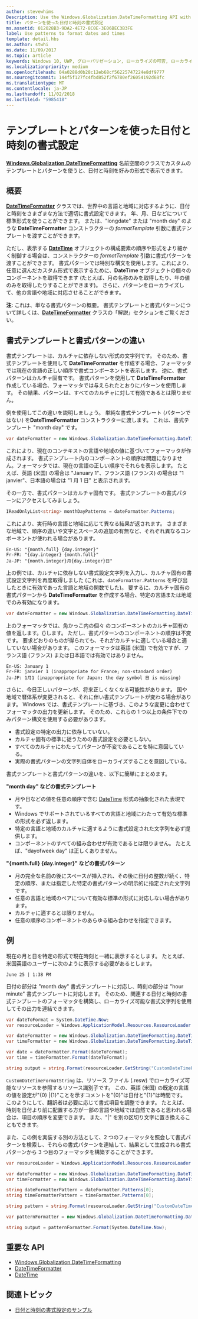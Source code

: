 ```yaml
---
author: stevewhims
Description: Use the Windows.Globalization.DateTimeFormatting API with custom templates and patterns to display dates and times in exactly the format you wish.
title: パターンを使った日付と時刻の書式設定
ms.assetid: 012028B3-9DA2-4E72-8C0E-3E06BEC3B3FE
label: Use patterns to format dates and times
template: detail.hbs
ms.author: stwhi
ms.date: 11/09/2017
ms.topic: article
keywords: Windows 10, UWP, グローバリゼーション, ローカライズの可否, ローカライズ
ms.localizationpriority: medium
ms.openlocfilehash: 04a0288d0b28c12eb68cf56225747224e8df9777
ms.sourcegitcommit: 144f5f127fc4fbd852f2f6780ef26054192d68fc
ms.translationtype: MT
ms.contentlocale: ja-JP
ms.lasthandoff: 11/02/2018
ms.locfileid: "5985418"
---
```

# <a name="use-templates-and-patterns-to-format-dates-and-times"></a>テンプレートとパターンを使った日付と時刻の書式設定

[**Windows.Globalization.DateTimeFormatting**](/uwp/api/windows.globalization.datetimeformatting?branch=live) 名前空間のクラスでカスタムのテンプレートとパターンを使うと、日付と時刻を好みの形式で表示できます。

## <a name="introduction"></a>概要

[**DateTimeFormatter**](/uwp/api/windows.globalization.datetimeformatting?branch=live) クラスでは、世界中の言語と地域に対応するように、日付と時刻をさまざまな方法で適切に書式設定できます。 年、月、日などについて標準形式を使うことができます。 または、"longdate" または "month day" のような **DateTimeFormatter** コンストラクターの *formatTemplate* 引数に書式テンプレートを渡すことができます。

ただし、表示する [**DateTime**](/uwp/api/windows.foundation.datetime?branch=live) オブジェクトの構成要素の順序や形式をより細かく制御する場合は、コンストラクターの *formatTemplate* 引数に書式パターンを渡すことができます。 書式パターンでは特別な構文を使用します。これにより、任意に選んだカスタム形式で表示するために、**DateTime** オブジェクトの個々のコンポーネントを取得できます (たとえば、月の名称のみを取得したり、年の値のみを取得したりすることができます)。 さらに、パターンをローカライズして、他の言語や地域に対応させることができます。

**注:** これは、単なる書式パターンの概要。 書式テンプレートと書式パターンについて詳しくは、[**DateTimeFormatter**](/uwp/api/windows.globalization.datetimeformatting?branch=live) クラスの「解説」セクションをご覧ください。

## <a name="the-difference-between-format-templates-and-format-patterns"></a>書式テンプレートと書式パターンの違い

書式テンプレートは、カルチャに依存しない形式の文字列です。 そのため、書式テンプレートを使用して **DateTimeFormatter** を作成する場合、フォーマッタでは現在の言語の正しい順序で書式コンポーネントを表示します。 逆に、書式パターンはカルチャ固有です。 書式パターンを使用して **DateTimeFormatter** 作成している場合、フォーマッタでは与えられたとおりにパターンを使用します。 その結果、パターンは、すべてのカルチャに対して有効であるとは限りません。

例を使用してこの違いを説明しましょう。 単純な書式テンプレート (パターンではない) を**DateTimeFormatter** コンストラクターに渡します。 これは、書式テンプレート "month day" です。

```csharp
var dateFormatter = new Windows.Globalization.DateTimeFormatting.DateTimeFormatter("month day");
```

これにより、現在のコンテキストの言語や地域の値に基づいてフォーマッタが作成されます。 書式テンプレート内のコンポーネントの順序は問題になりません。フォーマッタでは、現在の言語の正しい順序でそれらを表示します。 たとえば、英語 (米国) の場合は "January 1"、フランス語 (フランス) の場合は "1 janvier"、日本語の場合は "1 月 1 日" と表示されます。

その一方で、書式パターンはカルチャ固有です。 書式テンプレートの書式パターンにアクセスしてみましょう。

```csharp
IReadOnlyList<string> monthDayPatterns = dateFormatter.Patterns;
```

これにより、実行時の言語と地域に応じて異なる結果が返されます。 さまざまな地域で、順序の違いや文字とスペースの追加の有無など、それぞれ異なるコンポーネントが使われる場合があります。

```syntax
En-US: "{month.full} {day.integer}"
Fr-FR: "{day.integer} {month.full}"
Ja-JP: "{month.integer}月{day.integer}日"
```

上の例では、カルチャに依存しない書式設定文字列を入力し、カルチャ固有の書式設定文字列を再度取得しました (これは、`dateFormatter.Patterns` を呼び出したときに有効であった言語と地域の関数でした)。 要するに、カルチャ固有の書式パターンから **DateTimeFormatter** を作成する場合、特定の言語または地域でのみ有効になります。

```csharp
var dateFormatter = new Windows.Globalization.DateTimeFormatting.DateTimeFormatter("{month.full} {day.integer}");
```

上のフォーマッタでは、角かっこ内の個々 のコンポーネントのカルチャ固有の値を返します。{}します。 ただし、書式パターンのコンポーネントの順序は不変です。 要求どおりのものが得られても、それがカルチャに適している場合と適していない場合があります。 このフォーマッタは英語 (米国) で有効ですが、フランス語 (フランス) または日本語では有効ではありません。

``` syntax
En-US: January 1
Fr-FR: janvier 1 (inappropriate for France; non-standard order)
Ja-JP: 1月1 (inappropriate for Japan; the day symbol 日 is missing)
```

さらに、今日正しいパターンが、将来正しくなくなる可能性があります。 国や地域で暦体系が変更されると、それに伴い書式テンプレートが変わる場合があります。 Windows では、書式テンプレートに基づき、このような変更に合わせてフォーマッタの出力を更新します。 そのため、これらの 1 つ以上の条件下でのみパターン構文を使用する必要があります。

-   書式設定の特定の出力に依存していない。
-   カルチャ固有の標準に従うための書式設定を必要としない。
-   すべてのカルチャにわたってパターンが不変であることを特に意図している。
-   実際の書式パターンの文字列自体をローカライズすることを意図している。

書式テンプレートと書式パターンの違いを、以下に簡単にまとめます。

**"month day" などの書式テンプレート**

-   月や日などの値を任意の順序で含む [DateTime](/uwp/api/windows.foundation.datetime?branch=live) 形式の抽象化された表現です。
-   Windows でサポートされているすべての言語と地域にわたって有効な標準の形式を必ず返します。
-   特定の言語と地域のカルチャに適するように書式設定された文字列を必ず提供します。
-   コンポーネントのすべての組み合わせが有効であるとは限りません。 たとえば、"dayofweek day" は正しくありません。

**"{month.full} {day.integer}" などの書式パターン**

-   月の完全な名前の後にスペースが挿入され、その後に日付の整数が続く、特定の順序、または指定した特定の書式パターンの明示的に指定された文字列です。
-   任意の言語と地域のペアについて有効な標準の形式に対応しない場合があります。
-   カルチャに適するとは限りません。
-   任意の順序のコンポーネントのあらゆる組み合わせを指定できます。

## <a name="examples"></a>例

現在の月と日を特定の形式で現在時刻と一緒に表示するとします。 たとえば、米国英語のユーザーに次のように表示する必要があるとします。

``` syntax
June 25 | 1:38 PM
```

日付の部分は "month day" 書式テンプレートに対応し、時刻の部分は "hour minute" 書式テンプレートに対応します。 そのため、関連する日付と時刻の書式テンプレートのフォーマッタを構築し、ローカライズ可能な書式文字列を使用してその出力を連結できます。

```csharp
var dateToFormat = System.DateTime.Now;
var resourceLoader = Windows.ApplicationModel.Resources.ResourceLoader.GetForCurrentView();

var dateFormatter = new Windows.Globalization.DateTimeFormatting.DateTimeFormatter("month day");
var timeFormatter = new Windows.Globalization.DateTimeFormatting.DateTimeFormatter("hour minute");

var date = dateFormatter.Format(dateToFormat);
var time = timeFormatter.Format(dateToFormat);

string output = string.Format(resourceLoader.GetString("CustomDateTimeFormatString"), date, time);
```

`CustomDateTimeFormatString` は、リソース ファイル (.resw) でローカライズ可能なリソースを参照するリソース識別子です。 この、英語 (米国) の既定の言語の値を設定が"{0} |{1}"ことを示すコメントを"{0}"は日付と"{1}"は時間です。 このようにして、翻訳者は必要に応じて書式項目を調整できます。 たとえば、時刻を日付より前に配置する方が一部の言語や地域では自然であると思われる場合は、項目の順序を変更できます。 また、"|" を別の区切り文字に置き換えることもできます。

また、この例を実装する別の方法として、2 つのフォーマッタを照会して書式パターンを検索し、それらの書式パターンを連結して、結果として生成される書式パターンから 3 つ目のフォーマッタを構築することができます。

```csharp
var resourceLoader = Windows.ApplicationModel.Resources.ResourceLoader.GetForCurrentView();

var dateFormatter = new Windows.Globalization.DateTimeFormatting.DateTimeFormatter("month day");
var timeFormatter = new Windows.Globalization.DateTimeFormatting.DateTimeFormatter("hour minute");

string dateFormatterPattern = dateFormatter.Patterns[0];
string timeFormatterPattern = timeFormatter.Patterns[0];

string pattern = string.Format(resourceLoader.GetString("CustomDateTimeFormatString"), dateFormatterPattern, timeFormatterPattern);

var patternFormatter = new Windows.Globalization.DateTimeFormatting.DateTimeFormatter(pattern);

string output = patternFormatter.Format(System.DateTime.Now);
```

## <a name="important-apis"></a>重要な API

* [Windows.Globalization.DateTimeFormatting](/uwp/api/windows.globalization.datetimeformatting?branch=live)
* [DateTimeFormatter](/uwp/api/windows.globalization.datetimeformatting?branch=live)
* [DateTime](/uwp/api/windows.foundation.datetime?branch=live)

## <a name="related-topics"></a>関連トピック

* [日付と時刻の書式設定のサンプル](http://go.microsoft.com/fwlink/p/?LinkId=231618)